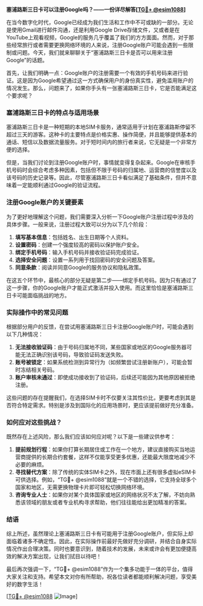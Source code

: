 **塞浦路斯三日卡可以注册Google吗？——一份详尽解答[[TG💪+ @esim1088](https://t.me/s/esim1088)]**

在当今数字化时代，Google已经成为我们生活和工作中不可或缺的一部分。无论是使用Gmail进行邮件沟通，还是利用Google Drive存储文件，又或者是在YouTube上观看视频，Google的服务几乎覆盖了我们的方方面面。然而，对于那些经常旅行或者需要更换网络环境的人来说，注册Google账户可能会遇到一些限制或问题。今天，我们就来聊聊关于“塞浦路斯三日卡是否可以用来注册Google”的话题。

首先，让我们明确一点：Google账户的注册需要一个有效的手机号码来进行验证。这是因为Google希望通过这一方式确保用户的身份真实性，避免滥用账户的情况发生。那么，问题来了，如果你手头有一张塞浦路斯三日卡，它是否能满足这个要求呢？

### 塞浦路斯三日卡的特点与适用场景

塞浦路斯三日卡是一种短期的本地SIM卡服务，通常适用于计划在塞浦路斯停留不超过三天的游客。这种卡的主要特点是价格实惠、操作简便，并且能够提供基本的通话、短信以及数据流量服务。对于短时间内的旅行者来说，它无疑是一个非常方便的选择。

但是，当我们讨论到注册Google账户时，事情就变得复杂起来。Google在审核手机号码时会综合考虑多种因素，包括但不限于号码的归属地、运营商的信誉度以及该号码的历史记录等。因此，尽管塞浦路斯三日卡看似满足了基础条件，但并不意味着一定能顺利通过Google的验证流程。

### 注册Google账户的关键要素

为了更好地理解这个问题，我们需要深入分析一下Google账户注册过程中涉及的具体步骤。一般来说，注册过程大致可以分为以下几个阶段：

1. **填写基本信息**：包括姓名、出生日期等个人资料。
2. **设置密码**：创建一个强度较高的密码以保护账户安全。
3. **绑定手机号码**：输入手机号码并接收验证码完成验证。
4. **选择安全问题**：设置一系列用于找回密码的安全问题及答案。
5. **同意条款**：阅读并同意Google的服务协议和隐私政策。

在这五个环节中，最核心的部分无疑是第二步——绑定手机号码。因为只有通过了这一步骤，你的Google账户才能正式激活并投入使用。而这里恰恰是塞浦路斯三日卡可能面临挑战的地方。

### 实际操作中的常见问题

根据部分用户的反馈，在尝试用塞浦路斯三日卡注册Google账户时，可能会遇到以下几种情况：

1. **无法接收验证码**：由于号码归属地不同，某些国家或地区的Google服务器可能无法正确识别该号码，导致验证码发送失败。
2. **账号被锁定**：如果系统检测到异常行为（如频繁尝试注册新账户），可能会暂时冻结相关号码。
3. **账户审核未通过**：即使成功接收到了验证码，后续还可能因为其他原因被拒绝注册。

这些问题的存在提醒我们，在选择SIM卡时不仅要关注其性价比，更要考虑到其是否符合特定需求。特别是涉及到国际化的应用场景时，更应该提前做好充分准备。

### 如何应对这些挑战？

既然存在上述风险，那么我们应该如何应对呢？以下是一些建议供参考：

1. **提前规划行程**：如果你打算长期居住或工作在一个地方，建议直接购买当地运营商提供的长期合约套餐，这样不仅能享受更多优惠，还能最大限度地减少不必要的麻烦。
2. **寻找替代方案**：除了传统的实体SIM卡之外，现在市面上还有很多虚拟eSIM卡可供选择。例如，“TG💪+ @esim1088”就是一个不错的选择，它支持全球多个国家和地区，无需更换物理卡片即可轻松切换网络环境。
3. **咨询专业人士**：如果你对某个具体国家或地区的网络状况不太了解，不妨向熟悉该领域的朋友或者专业机构寻求帮助，他们往往能给出更加精准的答案。

### 结语

综上所述，虽然理论上塞浦路斯三日卡有可能用于注册Google账户，但实际上却面临着诸多不确定性。因此，在实际操作前最好先做好充分调研，并结合自身实际情况作出合理决策。同时也要意识到，随着技术的发展，未来或许会有更加便捷高效的解决方案出现，让我们拭目以待吧！

最后再次强调一下，“TG💪+ @esim1088”作为一个集多功能于一体的平台，值得大家关注和支持。希望本文对你有所帮助，祝各位读者都能顺利解决问题，享受美好的数字生活！

[[TG💪+ @esim1088](https://t.me/s/esim1088) ![Image](https://i.postimg.cc/4NQfJmqS/Snipaste-2025-05-13-00-14-12.png)]